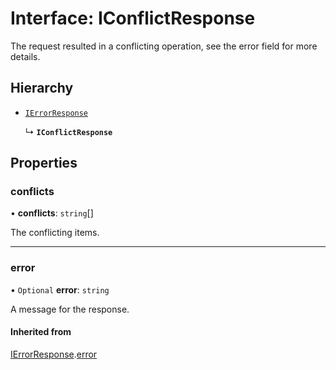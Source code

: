# Interface: IConflictResponse

The request resulted in a conflicting operation, see the error field for more details.

## Hierarchy

- [`IErrorResponse`](IErrorResponse.md)

  ↳ **`IConflictResponse`**

## Properties

### conflicts

• **conflicts**: `string`[]

The conflicting items.

---

### error

• `Optional` **error**: `string`

A message for the response.

#### Inherited from

[IErrorResponse](IErrorResponse.md).[error](IErrorResponse.md#error)
